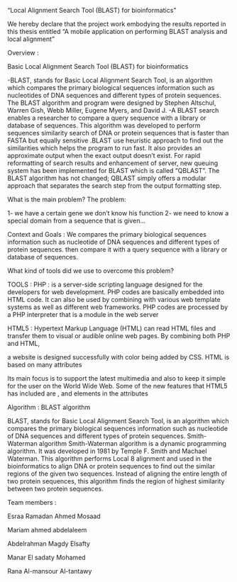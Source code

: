 “Local Alignment Search Tool (BLAST) for bioinformatics”


We hereby declare that the project work embodying the results reported in this 
thesis entitled “A mobile application on performing BLAST analysis and local 
alignment”


Overview :



Basic Local Alignment Search Tool (BLAST) for bioinformatics

-BLAST, stands for Basic Local Alignment Search Tool, is an algorithm which compares the primary biological sequences information such as nucleotides of DNA sequences and different types of protein sequences. The BLAST algorithm and program were designed by Stephen Altschul, Warren Gish, Webb Miller, Eugene Myers, and David J.
-A BLAST search enables a researcher to compare a query sequence with a library or database of sequences. This algorithm was developed to perform sequences similarity search of DNA or protein sequences that is faster than FASTA but equally sensitive .BLAST use heuristic approach to find out the similarities which helps the program to run fast. It also provides an approximate output when the exact output doesn’t exist. For rapid reformatting of search results and enhancement of server, new queuing system has been implemented for BLAST which is called “QBLAST”. The BLAST algorithm has not changed; QBLAST simply offers a modular approach that separates the search step from the output formatting step.



What is the main problem?
The problem:


1- we have a certain gene we don’t know his function 
2- we need to know a special domain from a sequence that is given...

Context and Goals :
We compares the primary biological sequences information such as nucleotide of DNA
sequences and different types of protein sequences.
then compare it with a query sequence with a library or database of sequences.




What kind of tools did we use to overcome this problem?

TOOLS :
PHP :  is a server-side scripting language designed for the developers for web development.
PHP codes are basically embedded into HTML code. It can also be used by combining with various web template systems as well as different web frameworks. PHP codes are processed by a PHP interpreter that is a module in the web server

HTML5 : Hypertext Markup Language (HTML) can read HTML files and transfer them to visual or audible online web pages. By combining both PHP and HTML, 

a website is designed successfully with color being added by CSS. HTML is based on many attributes

Its main focus is to support the latest multimedia and also to keep it simple for the user on the World Wide Web. Some of the new features that HTML5 has included are , and elements in the attributes



Algorithm :
BLAST algorithm
 
BLAST, stands for Basic Local Alignment Search Tool, is an algorithm which
compares the primary biological sequences information such as nucleotide of DNA
sequences and different types of protein sequences.
Smith-Waterman algorithm
Smith-Waterman algorithm is a dynamic programming algorithm. It was developed
in 1981 by Temple F. Smith and Machael Waterman. This algorithm performs Local 8
alignment and used in the bioinformatics to align DNA or protein sequences to find out the
similar regions of the given two sequences. Instead of aligning the entire length of two
protein sequences, this algorithm finds the region of highest similarity between two protein
sequences.

Team members :

Esraa Ramadan Ahmed Mosaad 

Mariam ahmed abdelaleem

Abdelrahman Magdy Elsafty

Manar El sadaty Mohamed 

Rana Al-mansour Al-tantawy 
